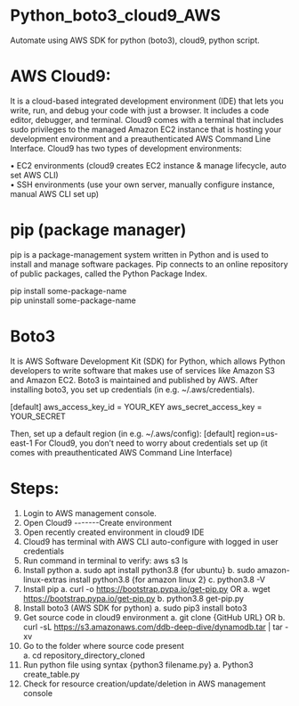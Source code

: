 # Python_boto3_cloud9_AWS
Automate using AWS SDK for python (boto3), cloud9, python script. 

# AWS Cloud9:

It is a cloud-based integrated development environment (IDE) that lets you write, run, and debug your code with just a browser. 
It includes a code editor, debugger, and terminal. Cloud9 comes with a terminal that includes sudo privileges to the managed Amazon
EC2 instance that is hosting your development environment and a preauthenticated AWS Command Line Interface.
Cloud9 has two types of development environments: 

•	 EC2 environments (cloud9 creates EC2 instance & manage lifecycle, auto set AWS CLI)  
•	SSH environments (use your own server, manually configure instance, manual AWS CLI set up)

# pip (package manager)

pip is a package-management system written in Python and is used to install and manage software packages. Pip connects to an online 
repository of public packages, called the Python Package Index.

pip install some-package-name  
pip uninstall some-package-name  


# Boto3

It is AWS Software Development Kit (SDK) for Python, which allows Python developers to write software that makes use of services like Amazon 
S3 and Amazon EC2. Boto3 is maintained and published by AWS.  After installing boto3, you set up credentials (in e.g. ~/.aws/credentials). 

 [default]
aws_access_key_id = YOUR_KEY
aws_secret_access_key = YOUR_SECRET

Then, set up a default region (in e.g. ~/.aws/config):
[default]
region=us-east-1
For Cloud9, you don’t need to worry about credentials set up (it comes with preauthenticated AWS Command Line Interface) 

# Steps: 

1)	Login to AWS management console.
2)	Open Cloud9 -------Create environment
3)	Open recently created environment in cloud9 IDE
4)	Cloud9 has terminal with AWS CLI auto-configure with logged in user credentials
5)	Run command in terminal to verify: aws s3 ls
6)	Install python
      a.	sudo apt install python3.8 {for ubuntu}
      b.	sudo amazon-linux-extras install python3.8 {for amazon linux 2}
      c.	python3.8 -V
7)	Install pip 
      a.	curl -o https://bootstrap.pypa.io/get-pip.py   OR
      a.	wget https://bootstrap.pypa.io/get-pip.py
      b.	python3.8 get-pip.py
8)	Install boto3 (AWS SDK for python)
      a.	sudo pip3 install boto3 
9)	Get source code in cloud9 environment 
      a.	git clone {GitHub URL}    OR
      b.	curl -sL https://s3.amazonaws.com/ddb-deep-dive/dynamodb.tar | tar -xv
10)	Go to the folder where source code present  
      a.	cd repository_directory_cloned
11)	Run python file using syntax {python3 filename.py}
      a.	Python3 create_table.py
12)	Check for resource creation/update/deletion in AWS management console
